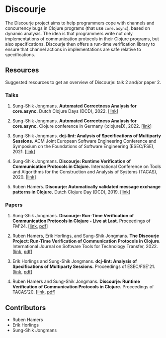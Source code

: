 # Discourje

The Discourje project aims to help programmers cope with channels and concurrency bugs in Clojure programs (that use `core.async`), based on dynamic analysis. The idea is that programmers write not only implementations of communication protocols in their Clojure programs, but also specifications. Discourje then offers a run-time verification library to ensure that channel actions in implementations are safe relative to specifications.

## Resources

Suggested resources to get an overview of Discourje: talk 2 and/or paper 2.

### Talks

1. Sung-Shik Jongmans. **Automated Correctness Analysis for core.async.** Dutch Clojure Days (DCD), 2022. [[link](https://www.youtube.com/watch?v=AB0rLLVej6U)]

2. Sung-Shik Jongmans. **Automated Correctness Analysis for core.async.** Clojure conference in Germany (:clojureD), 2022. [[link](https://www.youtube.com/watch?v=uIcf0rAu5QQ)]

3. Sung-Shik Jongmans. **dcj-lint: Analysis of Specifications of Multiparty Sessions.** ACM Joint European Software Engineering Conference and Symposium on the Foundations of Software Engineering (ESEC/FSE), 2021. [[link](https://www.youtube.com/watch?v=f1MgTrxLKeI)]

4. Sung-Shik Jongmans. **Discourje: Runtime Verification of Communication Protocols in Clojure.** International Conference on Tools and Algorithms for the Construction and Analysis of Systems (TACAS), 2020. [[link](https://www.morressier.com/o/event/6048becc82fa0a0019cb3048/article/604907f51a80aac83ca25d9e)]

5. Ruben Hamers. **Discourje: Automatically validated message exchange patterns in Clojure.** Dutch Clojure Day (DCD), 2019. [[link](https://www.youtube.com/watch?v=Vf6lfrX5caw)]

### Papers

1. Sung-Shik Jongmans. **Discourje: Run-Time Verification of Communication Protocols in Clojure - Live at Last**. Proceedings of FM'24. [[link](https://doi.org/10.1007/978-3-031-71177-0_11), [pdf](https://sungshik.github.io/papers/fm2024.pdf)]

2. Ruben Hamers, Erik Horlings, and Sung-Shik Jongmans. **The Discourje Project: Run-Time Verification of Communication Protocols in Clojure**. International Journal on Software Tools for Technology Transfer, 2022. [[link](https://doi.org/10.1007/s10009-022-00674-y), [pdf](https://sungshik.github.io/papers/sttt24.pdf)]

3. Erik Horlings and Sung-Shik Jongmans. **dcj-lint: Analysis of Specifications of Multiparty Sessions.** Proceedings of ESEC/FSE'21. [[link](https://doi.org/10.1145/3468264.3473127), [pdf](https://sungshik.github.io/papers/esecfse2021.pdf)]

4. Ruben Hamers and Sung-Shik Jongmans. **Discourje: Runtime Verification of Communication Protocols in Clojure.** Proceedings of TACAS'20. [[link](https://doi.org/10.1007/978-3-030-45190-5_15), [pdf](https://sungshik.github.io/papers/tacas2020.pdf)]

## Contributors

- Ruben Hamers
- Erik Horlings
- Sung-Shik Jongmans
